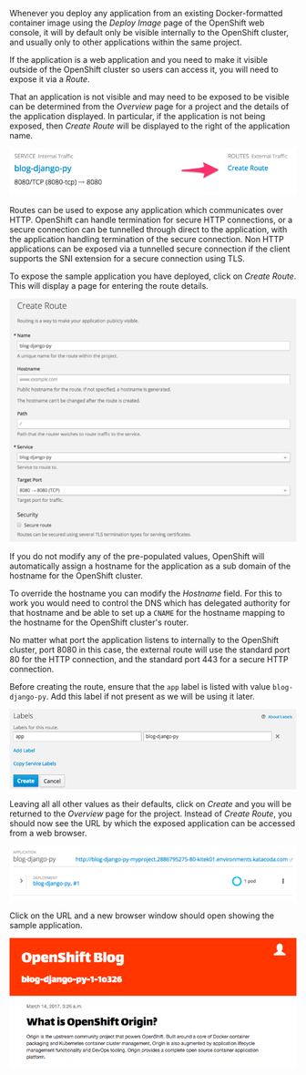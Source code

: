 Whenever you deploy any application from an existing Docker-formatted container image using the _Deploy Image_ page of the OpenShift web console, it will by default only be visible internally to the OpenShift cluster, and usually only to other applications within the same project.

If the application is a web application and you need to make it visible outside of the OpenShift cluster so users can access it, you will need to expose it via a _Route_.

That an application is not visible and may need to be exposed to be visible can be determined from the _Overview_ page for a project and the details of the application displayed. In particular, if the application is not being exposed, then _Create Route_ will be displayed to the right of the application name.

![Adding a Route](../../assets/introduction/deploying-images-42/03-select-create-route.png)

Routes can be used to expose any application which communicates over HTTP. OpenShift can handle termination for secure HTTP connections, or a secure connection can be tunnelled through direct to the application, with the application handling termination of the secure connection. Non HTTP applications can be exposed via a tunnelled secure connection if the client supports the SNI extension for a secure connection using TLS.

To expose the sample application you have deployed, click on _Create Route_. This will display a page for entering the route details.

![Route Details](../../assets/introduction/deploying-images-42/03-create-route-details.png)

If you do not modify any of the pre-populated values, OpenShift will automatically assign a hostname for the application as a sub domain of the hostname for the OpenShift cluster.

To override the hostname you can modify the _Hostname_ field. For this to work you would need to control the DNS which has delegated authority for that hostname and be able to set up a ``CNAME`` for the hostname mapping to the hostname for the OpenShift cluster's router.

No matter what port the application listens to internally to the OpenShift cluster, port 8080 in this case, the external route will use the standard port 80 for the HTTP connection, and the standard port 443 for a secure HTTP connection.

Before creating the route, ensure that the ``app`` label is listed with value ``blog-django-py``. Add this label if not present as we will be using it later.

![Route Details](../../assets/introduction/deploying-images-42/03-create-route-labels.png)

Leaving all all other values as their defaults, click on _Create_ and you will be returned to the _Overview_ page for the project. Instead of _Create Route_, you should now see the URL by which the exposed application can be accessed from a web browser.

![Exposed Route](../../assets/introduction/deploying-images-42/03-exposed-route-url.png)

Click on the URL and a new browser window should open showing the sample application.

![Sample Application](../../assets/introduction/deploying-images-42/03-sample-blog-application.png)
